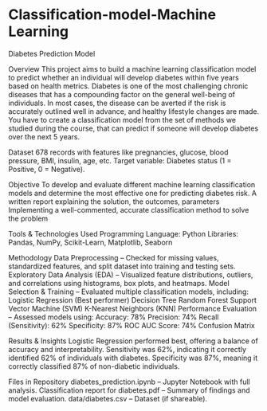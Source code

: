 # Classification-model-Machine Learning 

Diabetes Prediction Model

Overview
This project aims to build a machine learning classification model to predict whether an individual will develop diabetes within five years based on health metrics.
Diabetes is one of the most challenging chronic diseases that has a compounding factor on the general well-being of individuals.
In most cases, the disease can be averted if the risk is accurately outlined well in advance,
and healthy lifestyle changes are made. You have to create a classification model from the set of methods
we studied during the course, that can predict if someone will develop diabetes over the next 5 years.

Dataset
678 records with features like pregnancies, glucose, blood pressure, BMI, insulin, age, etc.
Target variable: Diabetes status (1 = Positive, 0 = Negative).

Objective
To develop and evaluate different machine learning classification models and determine the most effective one for predicting diabetes risk.
A written report explaining the solution, the outcomes, parameters
Implementing a well-commented, accurate classification method to solve the problem

Tools & Technologies Used
Programming Language: Python
Libraries: Pandas, NumPy, Scikit-Learn, Matplotlib, Seaborn

Methodology
Data Preprocessing – Checked for missing values, standardized features, and split dataset into training and testing sets.
Exploratory Data Analysis (EDA) – Visualized feature distributions, outliers, and correlations using histograms, box plots, and heatmaps.
Model Selection & Training – Evaluated multiple classification models, including:
Logistic Regression (Best performer)
Decision Tree
Random Forest
Support Vector Machine (SVM)
K-Nearest Neighbors (KNN)
Performance Evaluation – Assessed models using:
Accuracy: 78%
Precision: 74%
Recall (Sensitivity): 62%
Specificity: 87%
ROC AUC Score: 74%
Confusion Matrix

Results & Insights
Logistic Regression performed best, offering a balance of accuracy and interpretability.
Sensitivity was 62%, indicating it correctly identified 62% of individuals with diabetes.
Specificity was 87%, meaning it correctly classified 87% of non-diabetic individuals.

Files in Repository
diabetes_prediction.ipynb – Jupyter Notebook with full analysis.
Classification report for diabetes.pdf – Summary of findings and model evaluation.
data/diabetes.csv – Dataset (if shareable).






